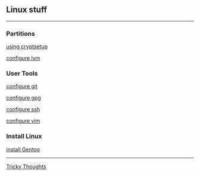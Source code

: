 
<h2> Linux stuff</h2>

---

<h3> Partitions </h3>

[using cryptsetup](./linux/cryptsetup.md)

[configure lvm](./linux/lvm.md)

<h3> User Tools </h3>

[configure git](./linux/git.md)

[configure gpg](./linux/gpg.md)

[configure ssh](./linux/ssh.md)

[configure vim](./linux/vim.md)

<h3> Install Linux </h3>

[install Gentoo](./distros/gentoo.md)

---

[Tricky Thoughts](./github/thoughts.md)

